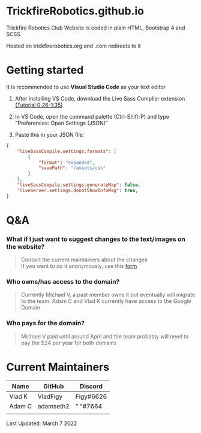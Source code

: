 # TrickfireRobotics.github.io

Trickfire Robotics Club Website is coded in plain HTML, Bootstrap 4 and SCSS

Hosted on trickfirerobotics.org and .com redirects to it

# Getting started

It is recommended to use **Visual Studio Code** as your text editor

1. After installing VS Code, download the Live Sass Complier extension [(Tutorial 0:26-1:35)](https://youtu.be/ms6ca5w3Qjk?t=26)

1. In VS Code, open the command palette (Ctrl-Shift-P) and type "Preferences: Open Settings (JSON)"

1. Paste this in your JSON file:

```JSON
{
    "liveSassCompile.settings.formats": [
        {
            "format": "expanded",
            "savePath": "/assets/css"
        }
    ],
    "liveSassCompile.settings.generateMap": false,
    "liveServer.settings.donotShowInfoMsg": true,
}
```

# Q&A

### What if I just want to suggest changes to the text/images on the website?

> Contact the current maintainers about the changes
> <br>If you want to do it anonymously, use this [form](https://forms.office.com/Pages/ResponsePage.aspx?id=W9229i_wGkSZoBYqxQYL0l2s9_fTgfJAq7u6aZSNf2pUREZIMk1QRExVWVJMTVFMTFM0R1IxRTJOWC4u)

### Who owns/has access to the domain?

> Currently Michael V, a past member owns it but eventually will migrate to the team. Adam C and Vlad K currently have access to the Google Domain

### Who pays for the domain?

> Michael V paid until around April and the team probably will need to pay the $24 per year for both domains

# Current Maintainers

| **Name** | **GitHub** | **Discord** |
| -------- | ---------- | ----------- |
| Vlad K   | VladFigy   | Figy#6626   |
| Adam C   | adamseth2  | " "#7664    |
|          |            |             |

Last Updated: March 7 2022
